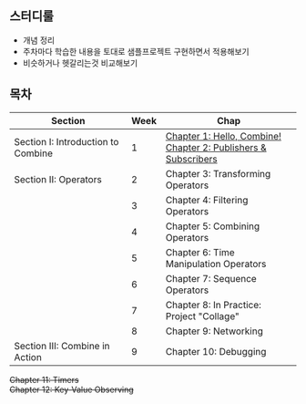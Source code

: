 
## 스터디룰

* 개념 정리
* 주차마다 학습한 내용을 토대로 샘플프로젝트 구현하면서 적용해보기
* 비슷하거나 헷갈리는것 비교해보기


## 목차

| Section                            | Week | Chap                                                         |
| ---------------------------------- | ---- | ------------------------------------------------------------ |
| Section I: Introduction to Combine | 1    | [Chapter 1: Hello, Combine!](./1.Hello%2C%20Combine!.md) <br />[Chapter 2: Publishers & Subscribers](./2.Publishers%20%26%20Subscribers.md) |
| Section II: Operators              | 2    | Chapter 3: Transforming Operators |
|                                    | 3    | Chapter 4: Filtering Operators |
|                                    | 4    | Chapter 5: Combining Operators |
|                                    | 5    | Chapter 6: Time Manipulation Operators |
|                                    | 6    | Chapter 7: Sequence Operators |
|                                    | 7    | Chapter 8: In Practice: Project "Collage" |
|                                    | 8    | Chapter 9: Networking |
|   Section III: Combine in Action   | 9    | Chapter 10: Debugging  |

~~Chapter 11: Timers~~ </br>
~~Chapter 12: Key-Value Observing~~
